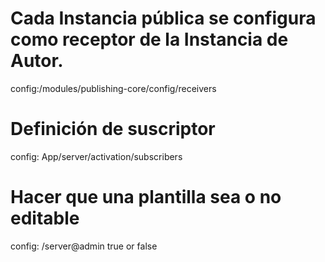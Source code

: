 # Cada Instancia pública se configura como receptor de la Instancia de Autor.
config:/modules/publishing-core/config/receivers

# Definición de suscriptor
config: App/server/activation/subscribers

# Hacer que una plantilla sea o no editable
config: /server@admin true or false